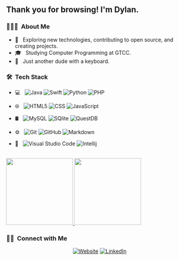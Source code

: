 <h2> Thank you for browsing! I'm Dylan.</h2>

<h3> 👨🏻‍💻 &nbsp;About Me </h3>

- 🤔 &nbsp; Exploring new technologies, contributing to open source, and creating projects.
- 🎓 &nbsp; Studying Computer Programming at GTCC.
- 💼 &nbsp; Just another dude with a keyboard.

<h3> 🛠 &nbsp;Tech Stack</h3>

- 💻 &nbsp;
  ![Java](https://img.shields.io/badge/-Java-333333?style=flat&logo=Java&logoColor=007396)
  ![Swift](https://img.shields.io/badge/-Swift-333333?style=flat&logo=R&logoColor=276DC3)
  ![Python](https://img.shields.io/badge/-Python-333333?style=flat&logo=python)
  ![PHP](https://img.shields.io/badge/-PHP-333333?style=flat&logo=C%2B%2B&logoColor=00599C)
- 🌐 &nbsp;
  ![HTML5](https://img.shields.io/badge/-HTML5-333333?style=flat&logo=HTML5)
  ![CSS](https://img.shields.io/badge/-CSS-333333?style=flat&logo=CSS3&logoColor=1572B6)
  ![JavaScript](https://img.shields.io/badge/-JavaScript-333333?style=flat&logo=javascript)
- 🛢 &nbsp;
  ![MySQL](https://img.shields.io/badge/-MySQL-333333?style=flat&logo=mysql)
  ![SQlite](https://img.shields.io/badge/-Sqlite-333333?style=flat&logo=sqlite)
  ![QuestDB](https://img.shields.io/badge/-QuestDB-333333?style=flat&logo=quest)
  
  
- ⚙️ &nbsp;
  ![Git](https://img.shields.io/badge/-Git-333333?style=flat&logo=git)
  ![GitHub](https://img.shields.io/badge/-GitHub-333333?style=flat&logo=github)
  ![Markdown](https://img.shields.io/badge/-Markdown-333333?style=flat&logo=markdown)
- 🔧 &nbsp;
  ![Visual Studio Code](https://img.shields.io/badge/-Visual%20Studio%20Code-333333?style=flat&logo=visual-studio-code&logoColor=007ACC)
  ![Intellij](https://img.shields.io/badge/-Intellij-333333?style=flat&logo=jetbrains)

<br/>

<a href="https://github.com/GothamsJoker">
  <img height="180em" src="https://github-readme-stats.vercel.app/api?username=GothamsJoker&theme=radical&show_icons=true" />
  <img height="180em" src="https://github-readme-stats.vercel.app/api/top-langs/?username=GothamsJoker&theme=radical&layout=compact" />
</a>

<br/>

<h3> 🤝🏻 &nbsp;Connect with Me </h3>

<p align="center">
<a href="https://lamottsjourney.wordpress.com/"><img alt="Website" src="https://img.shields.io/badge/Website-www.lamottsjourney.com-blue?style=flat-square&logo=google-chrome"></a>
<a href="https://www.linkedin.com/in/dylan-lamott-b39b47200/"><img alt="LinkedIn" src="https://img.shields.io/badge/LinkedIn-Dylan%20LaMott-blue?style=flat-square&logo=linkedin"></a>
</p>

